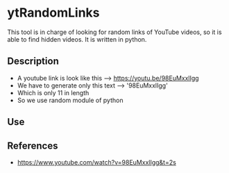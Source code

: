 # ytRandomLinks
This tool is in charge of looking for random links of YouTube videos, so it is able to find hidden videos. It is written in python.

## Description
* A youtube link is look like this --> <https://youtu.be/98EuMxxlIgg>
* We have to generate only this text --> '98EuMxxlIgg'
* Which is only 11 in length
* So we use random module of python

## Use

## References
* <https://www.youtube.com/watch?v=98EuMxxlIgg&t=2s>